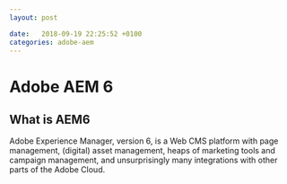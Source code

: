 ```yaml
---
layout: post

date:   2018-09-19 22:25:52 +0100
categories: adobe-aem
---
```

Adobe AEM 6
===========

What is AEM6
------------

Adobe Experience Manager, version 6, is a Web CMS platform with page
management, (digital) asset management, heaps of marketing tools and
campaign management, and unsurprisingly many integrations with other
parts of the Adobe Cloud.
